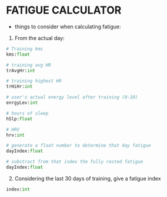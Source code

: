 # FATIGUE CALCULATOR

- things to consider when calculating fatigue:
1. From the actual day:
```python
# Training kms
kms:float

# training avg HR
trAvgHr:int

# training highest HR
trHiHr:int

# user's actual energy level after training (0-10)
enrgyLev:int

# hours of sleep
hSlp:float

# HRV
hrv:int

# generate a float number to determine that day fatigue
dayIndex:float

# substract from that index the fully rested fatigue
dayIndex:float
```

2. Considering the last 30 days of training, give a fatigue index
```python
index:int
```
